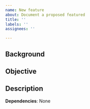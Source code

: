 ```yaml
---
name: New feature
about: Document a proposed featured
title: ''
labels: ''
assignees: ''

---
```


## Background

## Objective

## Description

**Dependencies**: None
